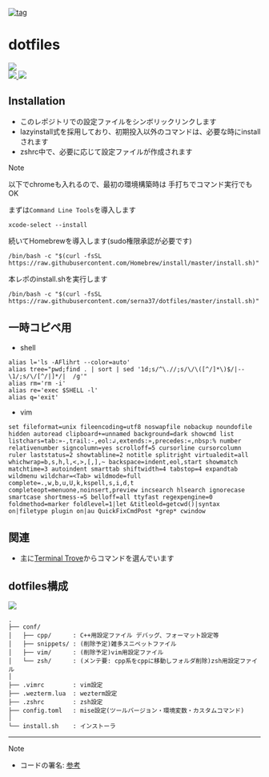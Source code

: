 [![tag](https://img.shields.io/badge/tag-v9.5.0-green)](https://github.com/serna37/dotfiles/releases/tag/v9.5.0)

# dotfiles
<a href="https://github.com/serna37/dotfiles/blob/master/install.sh">
    <img src="http://img.shields.io/badge/homebrew-4.2.21-FBB040.svg?logo=homebrew&logoColor=FBB040&labelColor=fafffe&style=for-the-badge">
</a>
<br />
<a href="https://github.com/serna37/dotfiles/blob/master/.zshrc">
    <img src="http://img.shields.io/badge/zsh-5.9_x86_64-0000cd.svg?logo=zsh&logoColor=0000cd&labelColor=a3a3a3&style=popout-square">
</a>
<a href="https://github.com/serna37/dotfiles/blob/master/.vimrc">
    <img src="http://img.shields.io/badge/vim-9.0-019733.svg?logo=vim&logoColor=019733&labelColor=dedede&style=popout-square">
</a>

## Installation
- このレポジトリでの設定ファイルをシンボリックリンクします
- lazyinstall式を採用しており、初期投入以外のコマンドは、必要な時にinstallされます
- zshrc中で、必要に応じて設定ファイルが作成されます

> [!Note]
> 以下でchromeも入れるので、最初の環境構築時は
> 手打ちでコマンド実行でもOK

まずは`Command Line Tools`を導入します
```shell
xcode-select --install
```

続いてHomebrewを導入します(sudo権限承認が必要です)
```shell
/bin/bash -c "$(curl -fsSL https://raw.githubusercontent.com/Homebrew/install/master/install.sh)"
```

本レポのinstall.shを実行します
```shell
/bin/bash -c "$(curl -fsSL https://raw.githubusercontent.com/serna37/dotfiles/master/install.sh)"
```

## 一時コピペ用
- shell
```shell
alias l='ls -AFlihrt --color=auto'
alias tree="pwd;find . | sort | sed '1d;s/^\.//;s/\/\([^/]*\)$/|--\1/;s/\/[^/|]*/|  /g'"
alias rm='rm -i'
alias re='exec $SHELL -l'
alias q='exit'
```
- vim
```vim
set fileformat=unix fileencoding=utf8 noswapfile nobackup noundofile hidden autoread clipboard+=unnamed background=dark showcmd list listchars=tab:»-,trail:-,eol:↲,extends:»,precedes:«,nbsp:% number relativenumber signcolumn=yes scrolloff=5 cursorline cursorcolumn ruler laststatus=2 showtabline=2 notitle splitright virtualedit=all whichwrap=b,s,h,l,<,>,[,],~ backspace=indent,eol,start showmatch matchtime=3 autoindent smarttab shiftwidth=4 tabstop=4 expandtab wildmenu wildchar=<Tab> wildmode=full complete=.,w,b,u,U,k,kspell,s,i,d,t completeopt=menuone,noinsert,preview incsearch hlsearch ignorecase smartcase shortmess-=S belloff=all ttyfast regexpengine=0 foldmethod=marker foldlevel=1|let &titleold=getcwd()|syntax on|filetype plugin on|au QuickFixCmdPost *grep* cwindow
```

## 関連
- 主に[Terminal Trove](https://terminaltrove.com/)からコマンドを選んでいます

## dotfiles構成
<!-- file tree -->
<a href="https://tree.nathanfriend.io/">
  <img src="https://img.shields.io/badge/file-tree-lightgray.svg?logo=files&style=flat">
</a>

```
.
├── conf/
│   ├── cpp/      : C++用設定ファイル デバッグ、フォーマット設定等
│   ├── snippets/ : (削除予定)雑多スニペットファイル
│   ├── vim/      : (削除予定)vim用設定ファイル
│   └── zsh/      : (メンテ要: cpp系をcppに移動しフォルダ削除)zsh用設定ファイル
│
├── .vimrc        : vim設定
├── .wezterm.lua  : wezterm設定
├── .zshrc        : zsh設定
├── config.toml   : mise設定(ツールバージョン・環境変数・カスタムコマンド)
│
└── install.sh    : インストーラ
```

---

> [!Note]
> - コードの署名: [参考](https://blog.symdon.info/posts/1610113408/)

